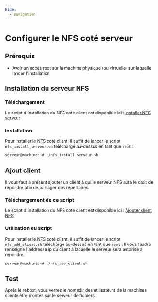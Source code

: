 ```yaml
---
hide:
  - navigation
---
```

# Configurer le NFS coté serveur

## Prérequis

- Avoir un accès root sur la machine physique (ou virtuelle) sur laquelle lancer l'installation

## Installation du serveur NFS

### Téléchargement

Le script d'installation du NFS coté client est disponible ici : [Installer NFS serveur](https://raw.githubusercontent.com/AngarosGamer/SAE4/main/nfs/nfs_install_serveur.sh)

### Installation

Pour installer le NFS coté client, il suffit de lancer le script `nfs_install_serveur.sh` téléchargé au-dessus en tant que `root` :

```bash
serveur@machine:~# ./nfs_install_serveur.sh 
```

## Ajout client

Il vous faut à présent ajouter un client à qui le serveur NFS aura le droit de répondre afin de partager des répertoires.

### Téléchargement de ce script

Le script d'installation du NFS coté client est disponible ici : [Ajouter client NFS](https://raw.githubusercontent.com/AngarosGamer/SAE4/main/nfs/nfs_add_client.sh)

### Utilisation du script

Pour installer le NFS coté client, il suffit de lancer le script `nfs_add_client.sh` téléchargé au-dessus en tant que `root` :
Il vous faudra renseigné l'addresse ip du client à laquelle le serveur sera autorisé à répondre.

```bash
serveur@machine:~# ./nfs_add_client.sh 
```

## Test

Après le reboot, vous verrez le homedir des utilisateurs de la machines cliente être montés sur le serveur de fichiers